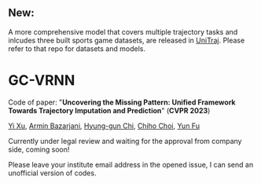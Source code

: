## New:

A more comprehensive model that covers multiple trajectory tasks and inlcudes three built sports game datasets, are released in [UniTraj](https://github.com/colorfulfuture/UniTraj-pytorch). Please refer to that repo for datasets and models.

# GC-VRNN

Code of paper: "**Uncovering the Missing Pattern: Unified Framework Towards Trajectory Imputation and Prediction**" (**CVPR 2023**)

[Yi Xu](https://sites.google.com/view/homepage-of-yi-xu), 
[Armin Bazarjani](https://arminbaz.github.io/), 
[Hyung-gun Chi](https://hyung-gun.me/), 
[Chiho Choi](https://chihochoi.github.io/), 
[Yun Fu](http://www1.ece.neu.edu/~yunfu/)


Currently under legal review and waiting for the approval from company side, coming soon!

Please leave your institute email address in the opened issue, I can send an unofficial version of codes.

